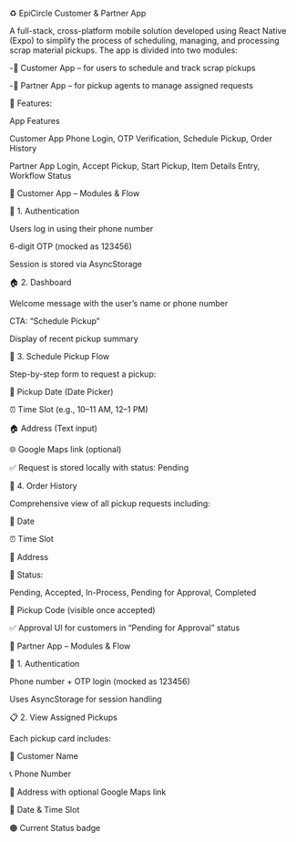 ♻️ EpiCircle Customer & Partner App

A full-stack, cross-platform mobile solution developed using React Native (Expo) to simplify the process of scheduling, managing, and processing scrap material pickups. The app is divided into two modules:

-📱 Customer App – for users to schedule and track scrap pickups

-🚚 Partner App – for pickup agents to manage assigned requests

🚀 Features: 

App	Features

Customer App	Phone Login, OTP Verification, Schedule Pickup, Order History

Partner App	Login, Accept Pickup, Start Pickup, Item Details Entry, Workflow Status

📱 Customer App – Modules & Flow

🔐 1. Authentication

Users log in using their phone number

6-digit OTP (mocked as 123456)

Session is stored via AsyncStorage

🏠 2. Dashboard

Welcome message with the user’s name or phone number

CTA: “Schedule Pickup”

Display of recent pickup summary

📅 3. Schedule Pickup Flow

Step-by-step form to request a pickup:

📆 Pickup Date (Date Picker)

⏰ Time Slot (e.g., 10–11 AM, 12–1 PM)

🏠 Address (Text input)

🌐 Google Maps link (optional)

✅ Request is stored locally with status: Pending

📜 4. Order History

Comprehensive view of all pickup requests including:

📅 Date

⏰ Time Slot

📍 Address

🛑 Status:

Pending, Accepted, In-Process, Pending for Approval, Completed

🔐 Pickup Code (visible once accepted)

✅ Approval UI for customers in “Pending for Approval” status

🚚 Partner App – Modules & Flow

🔐 1. Authentication

Phone number + OTP login (mocked as 123456)

Uses AsyncStorage for session handling

📋 2. View Assigned Pickups

Each pickup card includes:

👤 Customer Name

📞 Phone Number

📍 Address with optional Google Maps link

📅 Date & Time Slot

🟠 Current Status badge


